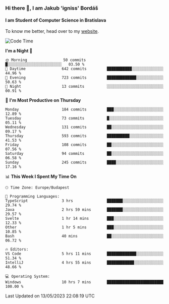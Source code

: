 ### Hi there 👋, I am Jakub 'igniss' Bordáš

#### I am Student of Computer Science in Bratislava
To know me better, head over to my [website](https://bordas.sk).


<!--START_SECTION:waka-->
![Code Time](http://img.shields.io/badge/Code%20Time-1%2C155%20hrs%2023%20mins-blue)

**I'm a Night 🦉** 

```text
🌞 Morning                50 commits          █░░░░░░░░░░░░░░░░░░░░░░░░   03.50 % 
🌆 Daytime                642 commits         ███████████░░░░░░░░░░░░░░   44.96 % 
🌃 Evening                723 commits         █████████████░░░░░░░░░░░░   50.63 % 
🌙 Night                  13 commits          ░░░░░░░░░░░░░░░░░░░░░░░░░   00.91 % 
```
📅 **I'm Most Productive on Thursday** 

```text
Monday                   184 commits         ███░░░░░░░░░░░░░░░░░░░░░░   12.89 % 
Tuesday                  73 commits          █░░░░░░░░░░░░░░░░░░░░░░░░   05.11 % 
Wednesday                131 commits         ██░░░░░░░░░░░░░░░░░░░░░░░   09.17 % 
Thursday                 593 commits         ██████████░░░░░░░░░░░░░░░   41.53 % 
Friday                   108 commits         ██░░░░░░░░░░░░░░░░░░░░░░░   07.56 % 
Saturday                 94 commits          ██░░░░░░░░░░░░░░░░░░░░░░░   06.58 % 
Sunday                   245 commits         ████░░░░░░░░░░░░░░░░░░░░░   17.16 % 
```


📊 **This Week I Spent My Time On** 

```text
🕑︎ Time Zone: Europe/Budapest

💬 Programming Languages: 
TypeScript               3 hrs               ███████░░░░░░░░░░░░░░░░░░   29.74 % 
Java                     2 hrs 59 mins       ███████░░░░░░░░░░░░░░░░░░   29.57 % 
Svelte                   1 hr 14 mins        ███░░░░░░░░░░░░░░░░░░░░░░   12.33 % 
Other                    1 hr 5 mins         ███░░░░░░░░░░░░░░░░░░░░░░   10.85 % 
Bash                     40 mins             ██░░░░░░░░░░░░░░░░░░░░░░░   06.72 % 

🔥 Editors: 
VS Code                  5 hrs 11 mins       █████████████░░░░░░░░░░░░   51.34 % 
IntelliJ                 4 hrs 55 mins       ████████████░░░░░░░░░░░░░   48.66 % 

💻 Operating System: 
Windows                  10 hrs 7 mins       █████████████████████████   100.00 % 
```


 Last Updated on 13/05/2023 22:08:19 UTC
<!--END_SECTION:waka-->
